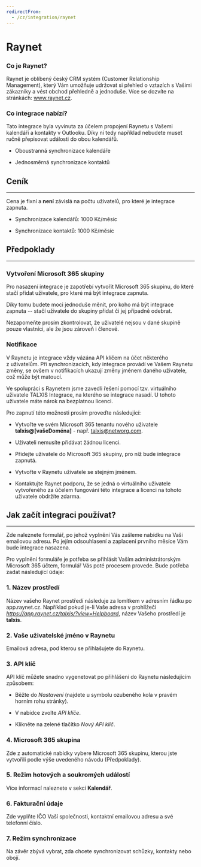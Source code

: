 ```yaml
---
redirectFrom:
  - /cz/integration/raynet
---
```


# Raynet

### Co je Raynet?

Raynet je oblíbený český CRM systém (Customer Relationship Management), který Vám umožňuje udržovat si přehled o vztazích s Vašimi zákazníky a vést obchod přehledně a jednoduše. Více se dozvíte na stránkách: www.raynet.cz.

### Co integrace nabízí?

Tato integrace byla vyvinuta za účelem propojení Raynetu s Vašemi kalendáři a kontakty v Outlooku. Díky ní tedy například nebudete muset ručně přepisovat události do obou kalendářů.

- Oboustranná synchronizace kalendáře

- Jednosměrná synchronizace kontaktů

## Ceník
---
Cena je fixní a **není** závislá na počtu uživatelů, pro které je integrace zapnuta.

- Synchronizace kalendářů: 1000 Kč/měsíc 

- Synchronizace kontaktů: 1000 Kč/měsíc


## Předpoklady
---
### Vytvoření Microsoft 365 skupiny

Pro nasazení integrace je zapotřebí vytvořit Microsoft 365 skupinu, do které stačí přidat uživatele, pro které má být integrace zapnuta.

Díky tomu budete moci jednoduše měnit, pro koho má být integrace zapnuta -- stačí uživatele do skupiny přidat či jej případně odebrat.

Nezapomeňte prosím zkontrolovat, že uživatelé nejsou v dané skupině pouze vlastníci, ale že jsou zároveň i členové.

### Notifikace

V Raynetu je integrace vždy vázána API klíčem na účet některého z uživatelům. Při synchronizacích, kdy integrace provádí ve Vašem Raynetu změny, se ovšem v notifikacích ukazují změny jménem daného uživatele, což může být matoucí.

Ve spolupráci s Raynetem jsme zavedli řešení pomocí tzv. virtuálního uživatele TALXIS Integrace, na kterého se integrace nasadí. U tohoto uživatele máte nárok na bezplatnou licenci.

Pro zapnutí této možnosti prosím proveďte následující:

- Vytvořte ve svém Microsoft 365 tenantu nového uživatele **talxis@[vašeDoména]** - např. talxis@networg.com.

- Uživateli nemusíte přidávat žádnou licenci.

- Přidejte uživatele do Microsoft 365 skupiny, pro níž bude integrace zapnutá.

- Vytvořte v Raynetu uživatele se stejným jménem.

- Kontaktujte Raynet podporu, že se jedná o virtuálního uživatele vytvořeného za účelem fungování této integrace a licenci na tohoto uživatele obdržíte zdarma.

## Jak začít integraci používat?
---
Zde naleznete formulář, po jehož vyplnění Vás zašleme nabídku na Vaši emailovou adresu. Po jejím odsouhlasení a zaplacení prvního měsíce Vám bude integrace nasazena.

Pro vyplnění formuláře je potřeba se přihlásit Vaším administrátorským Microsoft 365 účtem, formulář Vás poté procesem provede. Bude potřeba zadat následující údaje:

### 1. Název prostředí

Název vašeho Raynet prostředí následuje za lomítkem v adresním řádku po app.raynet.cz. Například pokud je-li Vaše adresa v prohlížeči *https://app.raynet.cz/talxis/?view=Helpboard*, název Vašeho prostředí je **talxis**.

### 2. Vaše uživatelské jméno v Raynetu

Emailová adresa, pod kterou se přihlašujete do Raynetu.

### 3. API klíč

API klíč můžete snadno vygenetovat po přihlášení do Raynetu následujícím způsobem:

- Běžte do *Nastavení* (najdete u symbolu ozubeného kola v pravém horním rohu stránky).

- V nabídce zvolte *API klíče*.

- Klikněte na zelené tlačítko *Nový API klíč*.

### 4. Microsoft 365 skupina

Zde z automatické nabídky vybere Microsoft 365 skupinu, kterou jste vytvořili podle výše uvedeného návodu (Předpoklady).

### 5. Režim hotových a soukromých událostí

Více informací naleznete v sekci **Kalendář**.

### 6. Fakturační údaje

Zde vyplňte IČO Vaší společnosti, kontaktní emailovou adresu a své telefonní číslo.

### 7. Režim synchronizace

Na závěr zbývá vybrat, zda chcete synchronizovat schůzky, kontakty nebo obojí.
